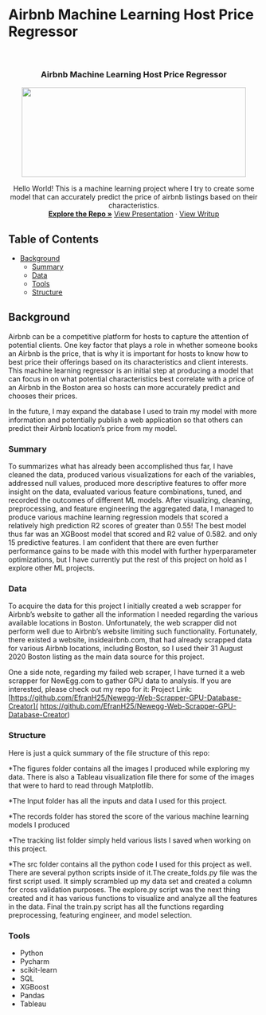 # Airbnb Machine Learning Host Price Regressor
<br />
<p align="center">
  <h3 align="center">Airbnb Machine Learning Host Price Regressor</h3>
  <p align="center">
    <img width="450" height="180" src="https://github.com/EfranH25/Airbnb-Price-Regressor/blob/main/logo.png">
</p>
  <p align="center">
    Hello World! This is a machine learning project where I try to create some model that can accurately predict the price of airbnb listings based on their characteristics. 
    <br />
    <a href="https://github.com/EfranH25/Gender-Wage-Gap-1985"><strong>Explore the Repo »</strong></a>
    <a href="https://drive.google.com/file/d/1o7xOckNXH_Ay-jqTiPslZ7wzCkazX2o1/view?usp=sharing">View Presentation</a>
    ·
    <a href="https://drive.google.com/file/d/19-jZxUslRl81f5ewzPU4jF2FEappSz8f/view?usp=sharing">View Writup</a>

  </p>
</p>

<!-- TABLE OF CONTENTS -->
## Table of Contents

* [Background](#Background)
  * [Summary](#Summary)
  * [Data](#Data)
  * [Tools](#Tools)
  * [Structure](#Structure)


<!-- Background -->
## Background
Airbnb can be a competitive platform for hosts to capture the attention of potential clients. One key factor that plays a role in whether someone books an Airbnb is the price, that is why it is important for hosts to know how to best price their offerings based on its characteristics and client interests. This machine learning regressor is an initial step at producing a model that can focus in on what potential characteristics best correlate with a price of an Airbnb in the Boston area so hosts can more accurately predict and chooses their prices. 

In the future, I may expand the database I used to train my model with more information and potentially publish a web application so that others can predict their Airbnb location’s price from my model.
### Summary
To summarizes what has already been accomplished thus far, I have cleaned the data, produced various visualizations for each of the variables, addressed null values, produced more descriptive features to offer more insight on the data, evaluated various feature combinations, tuned, and recorded the outcomes of different ML models. After visualizing, cleaning, preprocessing, and feature engineering the aggregated data, I managed to produce various machine learning regression models that scored a relatively high prediction R2 scores of greater than 0.55! The best model thus far was an XGBoost model that scored and R2 value of 0.582. and only 15 predictive features. I am confident that there are even further performance gains to be made with this model with further hyperparameter optimizations, but I have currently put the rest of this project on hold as I explore other ML projects. 

### Data
To acquire the data for this project I initially created a web scrapper for Airbnb’s website to gather all the information I needed regarding the various available locations in Boston. Unfortunately, the web scrapper did not perform well due to Airbnb’s website limiting such functionality. Fortunately, there existed a website, insideairbnb.com, that had already scrapped data for various Airbnb locations, including Boston, so I used their 31 August 2020 Boston listing as the main data source for this project. 

One a side note, regarding my failed web scraper, I have turned it a web scrapper for NewEgg.com to gather GPU data to analysis. If you are interested, please check out my repo for it: 
Project Link: [https://github.com/EfranH25/Newegg-Web-Scrapper-GPU-Database-Creator]( https://github.com/EfranH25/Newegg-Web-Scrapper-GPU-Database-Creator)

### Structure
Here is just a quick summary of the file structure of this repo:

*The figures folder contains all the images I produced while exploring my data. There is also a Tableau visualization file there for some of the images that were to hard to read through Matplotlib. 

*The Input folder has all the inputs and data I used for this project. 

*The records folder has stored the score of the various machine learning models I produced

*The tracking list folder simply held various lists I saved when working on this project.

*The src folder contains all the python code I used for this project as well.  There are several python scripts inside of it.The create_folds.py file was the first script used. It simply scrambled up my data set and created a column for cross validation purposes. The explore.py script was the next thing created and it has various functions to visualize and analyze all the features in the data. Final the train.py script has all the functions regarding preprocessing, featuring engineer, and model selection.


### Tools
* Python
* Pycharm
* scikit-learn
* SQL
* XGBoost
* Pandas
* Tableau
















